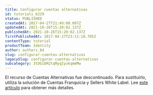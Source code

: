 ```yaml
---
title: Configurar cuentas alternativas
id: tutorials_6229
status: PUBLISHED
createdAt: 2017-04-27T21:49:00.097Z
updatedAt: 2021-10-26T15:20:02.137Z
publishedAt: 2021-10-26T15:20:02.137Z
firstPublishedAt: 2017-04-27T23:11:18.705Z
contentType: tutorial
productTeam: Identity
author: authors_84
slug: configurar-cuentas-alternativas
legacySlug: configurar-cuentas-alternativas
subcategory: 3tDGibM2tqMyqIyukqmmMw
---
```


<div class="alert alert-info">
El recurso de Cuentas Alternativas fue descontinuado. Para sustituirlo, utiliza la solución de Cuentas Franquicia y Sellers White Label. Lee <a href="http://help.vtex.com/es/faq/que-son-cuenta-franquicia-y-seller-white-label">este artículo</a> para obtener más detalles.
</div>
